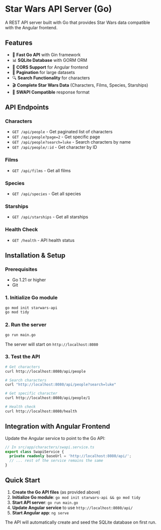 # Star Wars API Server (Go)

A REST API server built with Go that provides Star Wars data compatible with the Angular frontend.

## Features

- 🚀 **Fast Go API** with Gin framework
- 📊 **SQLite Database** with GORM ORM
- 🔄 **CORS Support** for Angular frontend
- 📄 **Pagination** for large datasets
- 🔍 **Search Functionality** for characters
- 🎬 **Complete Star Wars Data** (Characters, Films, Species, Starships)
- 🔗 **SWAPI Compatible** response format

## API Endpoints

### Characters
- `GET /api/people` - Get paginated list of characters
- `GET /api/people?page=2` - Get specific page
- `GET /api/people?search=luke` - Search characters by name
- `GET /api/people/:id` - Get character by ID

### Films
- `GET /api/films` - Get all films

### Species
- `GET /api/species` - Get all species

### Starships
- `GET /api/starships` - Get all starships

### Health Check
- `GET /health` - API health status

## Installation & Setup

### Prerequisites
- Go 1.21 or higher
- Git

### 1. Initialize Go module
```bash
go mod init starwars-api
go mod tidy
```

### 2. Run the server
```bash
go run main.go
```

The server will start on `http://localhost:8080`

### 3. Test the API
```bash
# Get characters
curl http://localhost:8080/api/people

# Search characters
curl "http://localhost:8080/api/people?search=luke"

# Get specific character
curl http://localhost:8080/api/people/1

# Health check
curl http://localhost:8080/health
```

## Integration with Angular Frontend

Update the Angular service to point to the Go API:

```typescript
// In src/app/characters/swapi.service.ts
export class SwapiService {
  private readonly baseUrl = 'http://localhost:8080/api/';
  // ... rest of the service remains the same
}
```

## Quick Start

1. **Create the Go API files** (as provided above)
2. **Initialize Go module**: `go mod init starwars-api && go mod tidy`
3. **Start API server**: `go run main.go`
4. **Update Angular service** to use `http://localhost:8080/api/`
5. **Start Angular app**: `ng serve`

The API will automatically create and seed the SQLite database on first run.
